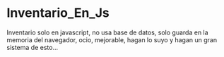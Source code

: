# Inventario_En_Js
Inventario solo en javascript, no usa base de datos, solo guarda en la memoria del navegador, ocio, mejorable, hagan lo suyo y hagan un gran sistema de esto...

